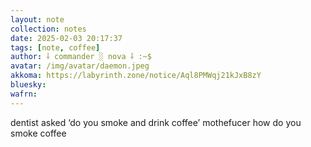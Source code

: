 ```yaml
---
layout: note
collection: notes
date: 2025-02-03 20:17:37
tags: [note, coffee]
author: ⸸ commander ░ nova ⸸ :~$
avatar: /img/avatar/daemon.jpeg
akkoma: https://labyrinth.zone/notice/Aql8PMWqj21kJxB8zY
bluesky: 
wafrn: 
---
```

dentist asked ‘do you smoke and drink coffee’ mothefucer how do you smoke coffee